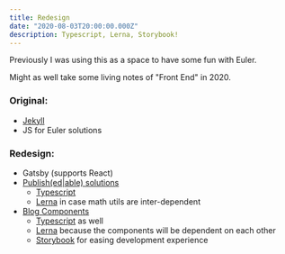 ```yaml
---
title: Redesign
date: "2020-08-03T20:00:00.000Z"
description: Typescript, Lerna, Storybook!
---
```


Previously I was using this as a space to have some fun with Euler.

Might as well take some living notes of "Front End" in 2020.


### Original:

- [Jekyll](https://jekyllrb.com/)
- JS for Euler solutions

### Redesign:

- Gatsby (supports React)
- [Publish(ed|able) solutions](https://github.com/Hodrobond/eulertypescript)
  - [Typescript](https://www.typescriptlang.org/)
  - [Lerna](https://lerna.js.org/) in case math utils are inter-dependent
- [Blog Components](https://github.com/Hodrobond/BlogComponents)
  - [Typescript](https://www.typescriptlang.org/) as well
  - [Lerna](https://lerna.js.org/) because the components will be dependent on each other
  - [Storybook](https://storybook.js.org/) for easing development experience
